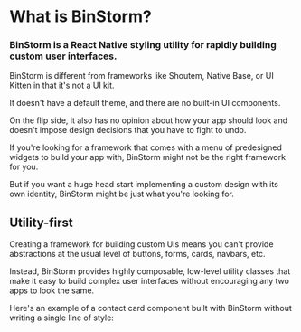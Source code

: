 # What is BinStorm?

### BinStorm is a React Native styling utility for rapidly building custom user interfaces.

BinStorm is different from frameworks like Shoutem, Native Base, or UI Kitten in that it's not a UI kit.

It doesn't have a default theme, and there are no built-in UI components.

On the flip side, it also has no opinion about how your app should look and doesn't impose design decisions that you have to fight to undo.

If you're looking for a framework that comes with a menu of predesigned widgets to build your app with, BinStorm might not be the right framework for you.

But if you want a huge head start implementing a custom design with its own identity, BinStorm might be just what you're looking for.

## Utility-first

Creating a framework for building custom UIs means you can't provide abstractions at the usual level of buttons, forms, cards, navbars, etc.

Instead, BinStorm provides highly composable, low-level utility classes that make it easy to build complex user interfaces without encouraging any two apps to look the same.

Here's an example of a contact card component built with BinStorm without writing a single line of style:

<snack-preview snack-name="contact-card" />